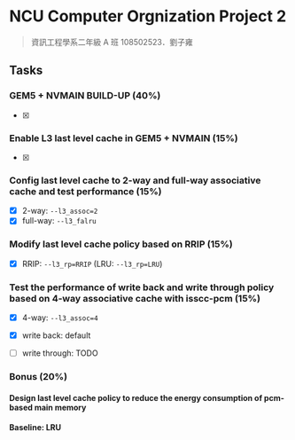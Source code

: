 # NCU Computer Orgnization Project 2

> 資訊工程學系二年級 A 班
> 108502523．劉子雍


## Tasks
### GEM5 + NVMAIN BUILD-UP (40%)
- [x]

### Enable L3 last level cache in GEM5 + NVMAIN (15%)
- [x]

### Config last level cache to 2-way and full-way associative cache and test performance (15%)
- [x] 2-way: `--l3_assoc=2`
- [x] full-way: `--l3_falru`

### Modify last level cache policy based on RRIP (15%)
- [x] RRIP: `--l3_rp=RRIP` (LRU: `--l3_rp=LRU`)

### Test the performance of write back and write through policy based on 4-way associative cache with isscc-pcm (15%) 
- [x] 4-way: `--l3_assoc=4`
- [x] write back: default
- [ ] write through: TODO


### Bonus (20%)
#### Design last level cache policy to reduce the energy consumption of pcm-based main memory 


#### Baseline: LRU


